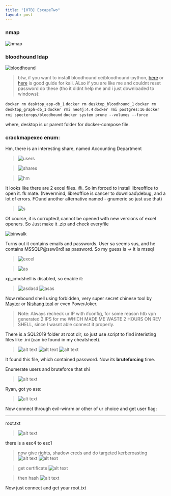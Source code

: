 ```yaml
---
title: "[HTB] EscapeTwo"
layout: post
---
```


### nmap

![nmap](../images/2025-02-18-[HTB]-EscapeTwo/image.png)

### bloodhound ldap
![bloodhound](../images/2025-02-18-[HTB]-EscapeTwo/image-11.png)

> btw, if you want to install bloodhound ce\bloodhound-python, [here](https://www.centralinfosec.com/blog/bloodhound-kali-install) or [here](https://github.com/dirkjanm/BloodHound.py) is good guide for kali. ALso if you are like me and couldnt reset password do these (tho it didnt help me and i just downloaded to windows):

`docker rm desktop_app-db_1` 
`docker rm desktop_bloodhound_1`
`docker rm desktop_graph-db_1`
`docker rmi neo4j:4.4`
`docker rmi postgres:16`
`docker rmi specterops/bloodhound`
`docker system prune --volumes --force` 

where, desktop is ur parent folder for docker-compose file.

### crackmapexec enum:


Hm, there is an interesting share, named Accounting Department

>![users](../images/2025-02-18-[HTB]-EscapeTwo/image-1.png)


>![shares](../images/2025-02-18-[HTB]-EscapeTwo/image-2.png)


>![hm](../images/2025-02-18-[HTB]-EscapeTwo/image-3.png)



It looks like there are 2 excel files. 😡. So im forced to install libreoffice to open it. fk mate. (Nevermind, libreoffice is cancer to download\debug, and a lot of errors. FOund another alternative named - gnumeric so just use that)


>![s](../images/2025-02-18-[HTB]-EscapeTwo/image-4.png)

Of course, it is corrupted\ cannot be opened with new versions of excel openers. So Just make it .zip and check everyfile 

![binwalk](../images/2025-02-18-[HTB]-EscapeTwo/image-6.png)

Turns out it contains emails and passwords. User sa seems sus, and he contains MSSQLP@ssw0rd! as password. So my guess is -> it is mssql 
>![excel](../images/2025-02-18-[HTB]-EscapeTwo/image-5.png)

>![as](../images/2025-02-18-[HTB]-EscapeTwo/image-9.png)

xp_cmdshell is disabled, so enable it:
>![asdasd](../images/2025-02-18-[HTB]-EscapeTwo/image-8.png)
![asas](../images/2025-02-18-[HTB]-EscapeTwo/image-7.png) 


Now rebound shell using forbidden, very super secret chinese tool by [Mayter](https://github.com/Mayter/mssql-command-tool/releases/tag/mssql) or [Nishang tool](https://github.com/samratashok/nishang/blob/master/Shells/Invoke-PowerShellTcpOneLine.ps1) or even PowerJoker. 

> Note: Always recheck ur IP with ifconfig, for some reason htb vpn generated 2 IPS for me WHICH MADE ME WASTE 2 HOURS ON REV SHELL, since I wasnt able connect it properly.

There is a SQL2019 folder at root dir, so just use script to find interisting files like .ini (can be found in my cheatsheet). 

>![alt text](../images/2025-02-18-[HTB]-EscapeTwo/image-10.png)
>![alt text](../images/2025-02-18-[HTB]-EscapeTwo/image-13.png)
>![alt text](../images/2025-02-18-[HTB]-EscapeTwo/image-14.png)


It found this file, which contained password. Now its **bruteforcing** time.


Enumerate users and bruteforce that shi

>![alt text](../images/2025-02-18-[HTB]-EscapeTwo/image-12.png)

Ryan, got yo ass:

>![alt text](../images/2025-02-18-[HTB]-EscapeTwo/image-15.png)

Now connect through evil-winrm or other of ur choice and get user flag:


---

root.txt


>![alt text](../images/2025-02-22-[HTB]-EscapeTwo/image.png)

there is a esc4 to esc1

> now give rights, shadow creds and do targeted kerberoasting
>![alt text](../images/2025-02-22-[HTB]-EscapeTwo/image-1.png)
>![alt text](../images/2025-02-22-[HTB]-EscapeTwo/image-2.png)

>get certificate
>![alt text](../images/2025-02-22-[HTB]-EscapeTwo/image-3.png)


>then hash
>![alt text](../images/2025-02-22-[HTB]-EscapeTwo/image-4.png)

Now just connect and get your root.txt